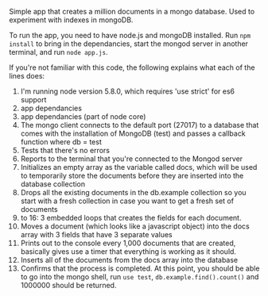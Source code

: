 Simple app that creates a million documents in a mongo database. Used to experiment with indexes in mongoDB.

To run the app, you need to have node.js and mongoDB installed.  Run `npm install` to bring in the dependancies, start the mongod server in another terminal, and run `node app.js`.

If you're not familiar with this code, the following explains what each of the lines does:
1. I'm running node version 5.8.0, which requires 'use strict' for es6 support
3. app dependancies
4. app dependancies (part of node core)
6. The mongo client connects to the default port (27017) to a database that comes with the installation of MongoDB (test) and passes a callback function where db = test
7.  Tests that there's no errors
8. Reports to the terminal that you're connected to the Mongod server
10. Initializes an empty array as the variable called docs, which will be used to temporarily store the documents before they are inserted into the database collection
12. Drops all the existing documents in the db.example collection so you start with a fresh collection in case you want to get a fresh set of documents
14. to 16: 3 embedded loops that creates the fields for each document.
17. Moves a document (which looks like a javascript object) into the docs array with 3 fields that have 3 separate values
20. Prints out to the console every 1,000 documents that are created, basically gives use a timer that everything is working as it should.
24. Inserts all of the documents from the docs array into the database
25. Confirms that the process is completed.
At this point, you should be able to go into the mongo shell, run `use test`, `db.example.find().count()` and 1000000 should be returned.
